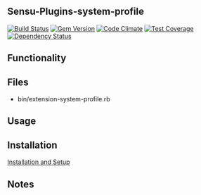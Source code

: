 ## Sensu-Plugins-system-profile

[![Build Status](https://travis-ci.org/sensu-plugins/sensu-plugins-system-profile.svg?branch=master)](https://travis-ci.org/sensu-plugins/sensu-plugins-system-profile)
[![Gem Version](https://badge.fury.io/rb/sensu-plugins-system-profile.svg)](http://badge.fury.io/rb/sensu-plugins-system-profile)
[![Code Climate](https://codeclimate.com/github/sensu-plugins/sensu-plugins-system-profile/badges/gpa.svg)](https://codeclimate.com/github/sensu-plugins/sensu-plugins-system-profile)
[![Test Coverage](https://codeclimate.com/github/sensu-plugins/sensu-plugins-system-profile/badges/coverage.svg)](https://codeclimate.com/github/sensu-plugins/sensu-plugins-system-profile)
[![Dependency Status](https://gemnasium.com/sensu-plugins/sensu-plugins-system-profile.svg)](https://gemnasium.com/sensu-plugins/sensu-plugins-system-profile)

## Functionality

## Files
 * bin/extension-system-profile.rb

## Usage

## Installation

[Installation and Setup](https://github.com/sensu-plugins/documentation/blob/master/user_docs/installation_instructions.md)

## Notes
